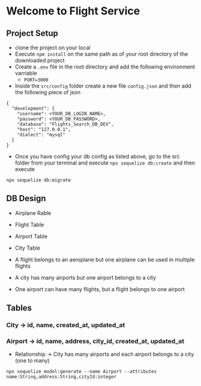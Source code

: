 # Welcome to Flight Service

## Project Setup
- clone the project on your local
- Execute `npm install` on the same path as of your root directory of the downloaded project
- Create a `.env` file in the root directory and add the following environment varriable
    - `PORT=3000`
- Inside the `src/config` folder create a new file `config.json` and then add the following piece of json
```
{
  "development": {
    "username": <YOUR_DB_LOGIN_NAME>,
    "password": <YOUR_DB_PASSWORD>,
    "database": "Flights_Search_DB_DEV",
    "host": "127.0.0.1",
    "dialect": "mysql"
  }
}
```
- Once you have config your db config as listed above, go to the src folder from your terminal and execute `npx sequelize db:create`
and then execute

`npx sequelize db:migrate`

## DB Design
  - Airplane Rable
  - Flight Table
  - Airport Table
  - City Table

  - A flight belongs to an aeroplane but one airplane can be used in multiple flights
  - A city has many airports but one airport belongs to a city
  - One airport can have many flights, but a flight belongs to one airport

## Tables

### City -> id, name, created_at, updated_at
### Airport -> id, name, address, city_id, created_at, updated_at
- Relationship -> City has many airports and  each airport belongs to a city (one to many)
```
npx sequelize model:generate --name Airport --attributes name:String,address:String,cityId:integer
```